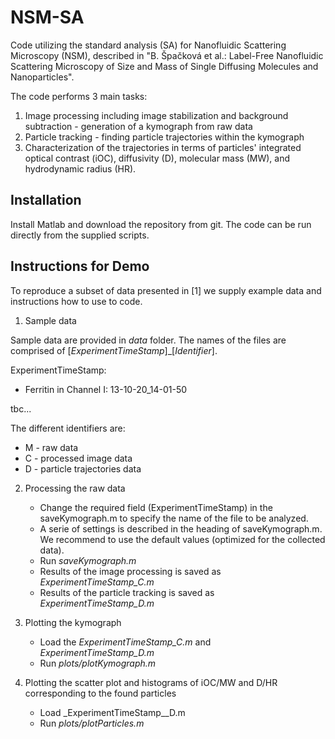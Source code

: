 # NSM-SA

Code utilizing the standard analysis (SA) for Nanofluidic Scattering Microscopy (NSM), described in "B. Špačková et al.: Label-Free Nanofluidic Scattering Microscopy of Size and Mass of Single Diffusing Molecules and Nanoparticles". 

The code performs 3 main tasks:
1. Image processing including image stabilization and background subtraction - generation of a kymograph from raw data  
2. Particle tracking - finding particle trajectories within the kymograph
3. Characterization of the trajectories in terms of particles' integrated optical contrast (iOC), diffusivity (D), molecular mass (MW), and hydrodynamic radius (HR). 

## Installation
Install Matlab and download the repository from git. The code can be run directly from the supplied scripts. 

## Instructions for Demo 
To reproduce a subset of data presented in [1] we supply example data and instructions how to use to code.

1. Sample data

Sample data are provided in _data_ folder. The names of the files are comprised of [_ExperimentTimeStamp_]_[_Identifier_].

ExperimentTimeStamp:

- Ferritin in Channel I: 13-10-20_14-01-50

tbc...

The different identifiers are:

- M - raw data
- C - processed image data
- D - particle trajectories data

2. Processing the raw data

    - Change the required field (ExperimentTimeStamp) in the saveKymograph.m to specify the name of the file to be analyzed. 
    - A serie of settings is described in the heading of saveKymograph.m. We recommend to use the default values        (optimized for the collected data).
    - Run _saveKymograph.m_
    - Results of the image processing is saved as _ExperimentTimeStamp_C.m_
    - Results of the particle tracking is saved as _ExperimentTimeStamp_D.m_

3. Plotting the kymograph

    - Load the _ExperimentTimeStamp_C.m_ and _ExperimentTimeStamp_D.m_ 
    - Run _plots/plotKymograph.m_

4. Plotting the scatter plot and histograms of iOC/MW and D/HR corresponding to the found particles
    - Load _ExperimentTimeStamp__D.m 
    - Run _plots/plotParticles.m_

